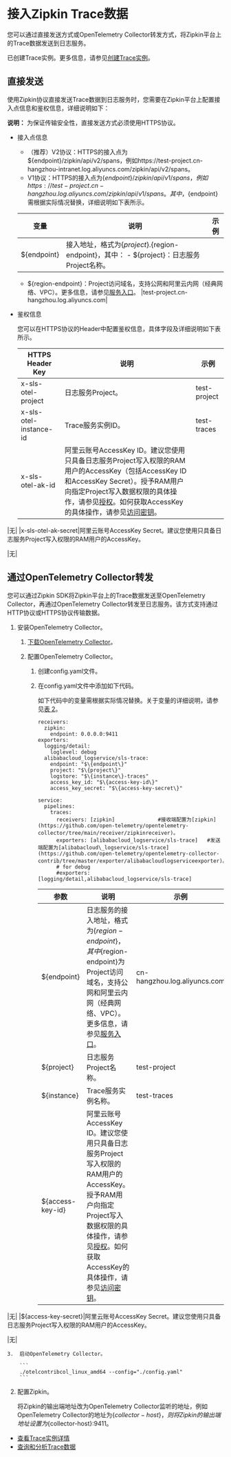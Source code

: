 # 接入Zipkin Trace数据

您可以通过直接发送方式或OpenTelemetry Collector转发方式，将Zipkin平台上的Trace数据发送到日志服务。

已创建Trace实例。更多信息，请参见[创建Trace实例](/intl.zh-CN/Trace服务/创建Trace实例.md)。

## 直接发送

使用Zipkin协议直接发送Trace数据到日志服务时，您需要在Zipkin平台上配置接入点信息和鉴权信息，详细说明如下：

**说明：** 为保证传输安全性，直接发送方式必须使用HTTPS协议。

-   接入点信息

    -   （推荐）V2协议：HTTPS的接入点为$\{endpoint\}/zipkin/api/v2/spans，例如https://test-project.cn-hangzhou-intranet.log.aliyuncs.com/zipkin/api/v2/spans。
    -   V1协议：HTTPS的接入点为$\{endpoint\}/zipkin/api/v1/spans，例如https://test-project.cn-hangzhou.log.aliyuncs.com/zipkin/api/v1/spans。
    其中，$\{endpoint\}需根据实际情况替换，详细说明如下表所示。

    |变量|说明|示例|
    |--|--|--|
    |$\{endpoint\}|接入地址，格式为$\{project\}.$\{region-endpoint\}，其中：    -   $\{project\}：日志服务Project名称。
    -   $\{region-endpoint\}：Project访问域名，支持公网和阿里云内网（经典网络、VPC）。更多信息，请参见[服务入口](/intl.zh-CN/开发指南/API参考/服务入口.md)。
|test-project.cn-hangzhou.log.aliyuncs.com|

-   鉴权信息

    您可以在HTTPS协议的Header中配置鉴权信息，具体字段及详细说明如下表所示。

    |HTTPS Header Key|说明|示例|
    |----------------|--|--|
    |x-sls-otel-project|日志服务Project。|test-project|
    |x-sls-otel-instance-id|Trace服务实例ID。|test-traces|
    |x-sls-otel-ak-id|阿里云账号AccessKey ID。建议您使用只具备日志服务Project写入权限的RAM用户的AccessKey（包括AccessKey ID和AccessKey Secret）。授予RAM用户向指定Project写入数据权限的具体操作，请参见[授权](/intl.zh-CN/开发指南/访问控制RAM/RAM自定义授权场景.md)。如何获取AccessKey的具体操作，请参见[访问密钥](/intl.zh-CN/开发指南/API参考/访问密钥.md)。

|无|
    |x-sls-otel-ak-secret|阿里云账号AccessKey Secret。建议您使用只具备日志服务Project写入权限的RAM用户的AccessKey。

|无|


## 通过OpenTelemetry Collector转发

您可以通过Zipkin SDK将Zipkin平台上的Trace数据发送至OpenTelemetry Collector，再通过OpenTelemetry Collector转发至日志服务。该方式支持通过HTTP协议或HTTPS协议传输数据。

1.  安装OpenTelemetry Collector。

    1.  [下载OpenTelemetry Collector](https://github.com/open-telemetry/opentelemetry-collector-contrib/releases)。

    2.  配置OpenTelemetry Collector。

        1.  创建config.yaml文件。
        2.  在config.yaml文件中添加如下代码。

            如下代码中的变量需根据实际情况替换。关于变量的详细说明，请参见[表 2](#table_ett_bwh_tl4)。

            ```
            receivers:
              zipkin:
                endpoint: 0.0.0.0:9411
            exporters:
              logging/detail:
                loglevel: debug
              alibabacloud_logservice/sls-trace:
                endpoint: "$\{endpoint\}"
                project: "$\{project\}"
                logstore: "$\{instance\}-traces"
                access_key_id: "$\{access-key-id\}"
                access_key_secret: "$\{access-key-secret\}"
            
            service:
              pipelines:
                traces:
                  receivers: [zipkin]              #接收端配置为[zipkin](https://github.com/open-telemetry/opentelemetry-collector/tree/main/receiver/zipkinreceiver)。
                  exporters: [alibabacloud_logservice/sls-trace]   #发送端配置为[alibabacloud\_logservice/sls-trace](https://github.com/open-telemetry/opentelemetry-collector-contrib/tree/master/exporter/alibabacloudlogserviceexporter)。
                  # for debug
                  #exporters: [logging/detail,alibabacloud_logservice/sls-trace]
            ```

            |参数|说明|示例|
            |--|--|--|
            |$\{endpoint\}|日志服务的接入地址，格式为$\{region-endpoint\}，其中$\{region-endpoint\}为Project访问域名，支持公网和阿里云内网（经典网络、VPC）。更多信息，请参见[服务入口](/intl.zh-CN/开发指南/API参考/服务入口.md)。|cn-hangzhou.log.aliyuncs.com|
            |$\{project\}|日志服务Project名称。|test-project|
            |$\{instance\}|Trace服务实例名称。|test-traces|
            |$\{access-key-id\}|阿里云账号AccessKey ID。建议您使用只具备日志服务Project写入权限的RAM用户的AccessKey。授予RAM用户向指定Project写入数据权限的具体操作，请参见[授权](/intl.zh-CN/开发指南/访问控制RAM/RAM自定义授权场景.md)。如何获取AccessKey的具体操作，请参见[访问密钥](/intl.zh-CN/开发指南/API参考/访问密钥.md)。

|无|
            |$\{access-key-secret\}|阿里云账号AccessKey Secret。建议您使用只具备日志服务Project写入权限的RAM用户的AccessKey。

|无|

    3.  启动OpenTelemetry Collector。

        ```
        ./otelcontribcol_linux_amd64 --config="./config.yaml"
        ```

2.  配置Zipkin。

    将Zipkin的输出端地址改为OpenTelemetry Collector监听的地址，例如OpenTelemetry Collector的地址为$\{collector-host\}，则将Zipkin的输出端地址设置为$\{collector-host\}:9411。


-   [查看Trace实例详情](/intl.zh-CN/Trace服务/查看Trace实例详情.md)
-   [查询和分析Trace数据](/intl.zh-CN/Trace服务/查询和分析Trace数据.md)

